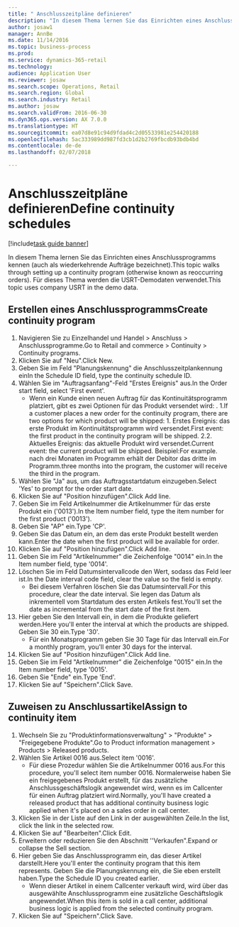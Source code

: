 ```yaml
--- 
title: " Anschlusszeitpläne definieren"
description: "In diesem Thema lernen Sie das Einrichten eines Anschlussprogramms kennen (auch als wiederkehrende Aufträge bezeichnet)."
author: josaw1
manager: AnnBe
ms.date: 11/14/2016
ms.topic: business-process
ms.prod: 
ms.service: dynamics-365-retail
ms.technology: 
audience: Application User
ms.reviewer: josaw
ms.search.scope: Operations, Retail
ms.search.region: Global
ms.search.industry: Retail
ms.author: josaw
ms.search.validFrom: 2016-06-30
ms.dyn365.ops.version: AX 7.0.0
ms.translationtype: HT
ms.sourcegitcommit: ea07d8e91c94d9fdad4c2d05533981e254420188
ms.openlocfilehash: 5ac333989dd987fd3cb1d2b2769fbcdb93bdb4bd
ms.contentlocale: de-de
ms.lasthandoff: 02/07/2018

---
```

# <a name="define-continuity-schedules"></a><span data-ttu-id="e8a01-103"> Anschlusszeitpläne definieren</span><span class="sxs-lookup"><span data-stu-id="e8a01-103">Define continuity schedules</span></span>

[!include[task guide banner](../includes/task-guide-banner.md)]

<span data-ttu-id="e8a01-104">In diesem Thema lernen Sie das Einrichten eines Anschlussprogramms kennen (auch als wiederkehrende Aufträge bezeichnet).</span><span class="sxs-lookup"><span data-stu-id="e8a01-104">This topic walks through setting up a continuity program (otherwise known as reoccurring orders).</span></span> <span data-ttu-id="e8a01-105">Für dieses Thema werden die USRT-Demodaten verwendet.</span><span class="sxs-lookup"><span data-stu-id="e8a01-105">This topic uses company USRT in the demo data.</span></span>


## <a name="create-continuity-program"></a><span data-ttu-id="e8a01-106">Erstellen eines Anschlussprogramms</span><span class="sxs-lookup"><span data-stu-id="e8a01-106">Create continuity program</span></span>
1. <span data-ttu-id="e8a01-107">Navigieren Sie zu Einzelhandel und Handel > Anschluss > Anschlussprogramme.</span><span class="sxs-lookup"><span data-stu-id="e8a01-107">Go to Retail and commerce > Continuity > Continuity programs.</span></span>
2. <span data-ttu-id="e8a01-108">Klicken Sie auf "Neu".</span><span class="sxs-lookup"><span data-stu-id="e8a01-108">Click New.</span></span>
3. <span data-ttu-id="e8a01-109">Geben Sie im Feld "Planungskennung" die Anschlusszeitplankennung ein</span><span class="sxs-lookup"><span data-stu-id="e8a01-109">In the Schedule ID field, type the continuity schedule ID.</span></span>
4. <span data-ttu-id="e8a01-110">Wählen Sie im "Auftragsanfang"-Feld "Erstes Ereignis" aus.</span><span class="sxs-lookup"><span data-stu-id="e8a01-110">In the Order start field, select 'First event'.</span></span>
    * <span data-ttu-id="e8a01-111">Wenn ein Kunde einen neuen Auftrag für das Kontinuitätsprogramm platziert, gibt es zwei Optionen für das Produkt versendet wird: . 1.</span><span class="sxs-lookup"><span data-stu-id="e8a01-111">If a customer places a new order for the continuity program, there are two options for which product will be shipped:  1.</span></span> <span data-ttu-id="e8a01-112">Erstes Ereignis: das erste Produkt im Kontinuitätsprogramm wird versendet.</span><span class="sxs-lookup"><span data-stu-id="e8a01-112">First event: the first product in the continuity program will be shipped.</span></span>  <span data-ttu-id="e8a01-113">2.</span><span class="sxs-lookup"><span data-stu-id="e8a01-113">2.</span></span> <span data-ttu-id="e8a01-114">Aktuelles Ereignis: das aktuelle Produkt wird versendet.</span><span class="sxs-lookup"><span data-stu-id="e8a01-114">Current event: the current product will be shipped.</span></span> <span data-ttu-id="e8a01-115">Beispiel:</span><span class="sxs-lookup"><span data-stu-id="e8a01-115">For example.</span></span> <span data-ttu-id="e8a01-116">nach drei Monaten im Programm erhält der Debitor das dritte im Programm.</span><span class="sxs-lookup"><span data-stu-id="e8a01-116">three months into the program, the customer will receive the third in the program.</span></span>  
5. <span data-ttu-id="e8a01-117">Wählen Sie "Ja" aus, um das Auftragsstartdatum einzugeben.</span><span class="sxs-lookup"><span data-stu-id="e8a01-117">Select 'Yes' to prompt for the order start date.</span></span>
6. <span data-ttu-id="e8a01-118">Klicken Sie auf "Position hinzufügen".</span><span class="sxs-lookup"><span data-stu-id="e8a01-118">Click Add line.</span></span>
7. <span data-ttu-id="e8a01-119">Geben Sie im Feld Artikelnummer die Artikelnummer für das erste Produkt ein ('0013').</span><span class="sxs-lookup"><span data-stu-id="e8a01-119">In the Item number field, type the item number for the first product ('0013').</span></span>
8. <span data-ttu-id="e8a01-120">Geben Sie "AP" ein.</span><span class="sxs-lookup"><span data-stu-id="e8a01-120">Type 'CP'.</span></span>
9. <span data-ttu-id="e8a01-121">Geben Sie das Datum ein, an dem das erste Produkt bestellt werden kann.</span><span class="sxs-lookup"><span data-stu-id="e8a01-121">Enter the date when the first product will be available for order.</span></span>
10. <span data-ttu-id="e8a01-122">Klicken Sie auf "Position hinzufügen".</span><span class="sxs-lookup"><span data-stu-id="e8a01-122">Click Add line.</span></span>
11. <span data-ttu-id="e8a01-123">Geben Sie im Feld "Artikelnummer" die Zeichenfolge "0014" ein.</span><span class="sxs-lookup"><span data-stu-id="e8a01-123">In the Item number field, type '0014'.</span></span>
12. <span data-ttu-id="e8a01-124">Löschen Sie im Feld Datumsintervallcode den Wert, sodass das Feld leer ist.</span><span class="sxs-lookup"><span data-stu-id="e8a01-124">In the Date interval code field, clear the value so the field is empty.</span></span>
    * <span data-ttu-id="e8a01-125">Bei diesem Verfahren löschen Sie das Datumsintervall.</span><span class="sxs-lookup"><span data-stu-id="e8a01-125">For this procedure, clear the date interval.</span></span> <span data-ttu-id="e8a01-126">Sie legen das Datum als inkrementell vom Startdatum des ersten Artikels fest.</span><span class="sxs-lookup"><span data-stu-id="e8a01-126">You'll set the date as incremental from the start date of the first item.</span></span>  
13. <span data-ttu-id="e8a01-127">Hier geben Sie den Intervall ein, in dem die Produkte geliefert werden.</span><span class="sxs-lookup"><span data-stu-id="e8a01-127">Here you'll enter the interval at which the products are shipped.</span></span> <span data-ttu-id="e8a01-128">Geben Sie 30 ein.</span><span class="sxs-lookup"><span data-stu-id="e8a01-128">Type '30'.</span></span>
    * <span data-ttu-id="e8a01-129">Für ein Monatsprogramm geben Sie 30 Tage für das Intervall ein.</span><span class="sxs-lookup"><span data-stu-id="e8a01-129">For a monthly program, you'll enter 30 days for the interval.</span></span>  
14. <span data-ttu-id="e8a01-130">Klicken Sie auf "Position hinzufügen".</span><span class="sxs-lookup"><span data-stu-id="e8a01-130">Click Add line.</span></span>
15. <span data-ttu-id="e8a01-131">Geben Sie im Feld "Artikelnummer" die Zeichenfolge "0015" ein.</span><span class="sxs-lookup"><span data-stu-id="e8a01-131">In the Item number field, type '0015'.</span></span>
16. <span data-ttu-id="e8a01-132">Geben Sie "Ende" ein.</span><span class="sxs-lookup"><span data-stu-id="e8a01-132">Type 'End'.</span></span>
17. <span data-ttu-id="e8a01-133">Klicken Sie auf "Speichern".</span><span class="sxs-lookup"><span data-stu-id="e8a01-133">Click Save.</span></span>

## <a name="assign-to-continuity-item"></a><span data-ttu-id="e8a01-134">Zuweisen zu Anschlussartikel</span><span class="sxs-lookup"><span data-stu-id="e8a01-134">Assign to continuity item</span></span>
1. <span data-ttu-id="e8a01-135">Wechseln Sie zu "Produktinformationsverwaltung" > "Produkte" > "Freigegebene Produkte".</span><span class="sxs-lookup"><span data-stu-id="e8a01-135">Go to Product information management > Products > Released products.</span></span>
2. <span data-ttu-id="e8a01-136">Wählen Sie Artikel 0016 aus.</span><span class="sxs-lookup"><span data-stu-id="e8a01-136">Select item '0016'.</span></span>
    * <span data-ttu-id="e8a01-137">Für diese Prozedur wählen Sie die Artikelnummer 0016 aus.</span><span class="sxs-lookup"><span data-stu-id="e8a01-137">For this procedure, you'll select item number 0016.</span></span> <span data-ttu-id="e8a01-138">Normalerweise haben Sie ein freigegebenes Produkt erstellt, für das zusätzliche Anschlussgeschäftslogik angewendet wird, wenn es im Callcenter für einen Auftrag platziert wird.</span><span class="sxs-lookup"><span data-stu-id="e8a01-138">Normally, you'll have created a released product that has additional continuity business logic applied when it's placed on a sales order in call center.</span></span>  
3. <span data-ttu-id="e8a01-139">Klicken Sie in der Liste auf den Link in der ausgewählten Zeile.</span><span class="sxs-lookup"><span data-stu-id="e8a01-139">In the list, click the link in the selected row.</span></span>
4. <span data-ttu-id="e8a01-140">Klicken Sie auf "Bearbeiten".</span><span class="sxs-lookup"><span data-stu-id="e8a01-140">Click Edit.</span></span>
5. <span data-ttu-id="e8a01-141">Erweitern oder reduzieren Sie den Abschnitt ''Verkaufen".</span><span class="sxs-lookup"><span data-stu-id="e8a01-141">Expand or collapse the Sell section.</span></span>
6. <span data-ttu-id="e8a01-142">Hier geben Sie das Anschlussprogramm ein, das dieser Artikel darstellt.</span><span class="sxs-lookup"><span data-stu-id="e8a01-142">Here you'll enter the continuity program that this item represents.</span></span> <span data-ttu-id="e8a01-143">Geben Sie die Planungskennung ein, die Sie eben erstellt haben.</span><span class="sxs-lookup"><span data-stu-id="e8a01-143">Type the Schedule ID you created earlier.</span></span>
    * <span data-ttu-id="e8a01-144">Wenn dieser Artikel in einem Callcenter verkauft wird, wird über das ausgewählte Anschlussprogramm eine zusätzliche Geschäftslogik angewendet.</span><span class="sxs-lookup"><span data-stu-id="e8a01-144">When this item is sold in a call center, additional business logic is applied from the selected continuity program.</span></span>  
7. <span data-ttu-id="e8a01-145">Klicken Sie auf "Speichern".</span><span class="sxs-lookup"><span data-stu-id="e8a01-145">Click Save.</span></span>



